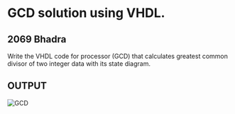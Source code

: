 # GCD solution using VHDL.
## 2069 Bhadra
Write the VHDL code for processor (GCD) that calculates greatest common divisor of two integer data with its state diagram.

## OUTPUT
![GCD](https://github.com/yamsubash/ES_VHDL/assets/149253579/182c33e8-fc47-4389-90f3-c9c67d5934bb)

